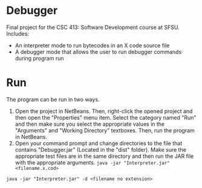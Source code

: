 # Debugger
Final project for the CSC 413: Software Development course at SFSU.
Includes:
- An interpreter mode to run bytecodes in an X code source file
- A debugger mode that allows the user to run debugger commands during program run

# Run
The program can be run in two ways.
1) Open the project in NetBeans. Then, right-click the opened project and then open the "Properties" menu item. Select the category named "Run" and then make sure you select the appropriate values in the "Arguments" and "Working Directory" textboxes. Then, run the program in NetBeans.
2) Open your command prompt and change directories to the file that contains "Debugger.jar" (Located in the "dist" folder). Make sure the appropriate test files are in the same directory and then run the JAR file with the appropriate arguments. 
`java -jar "Interpreter.jar" <filename.x.cod>`

`java -jar "Interpreter.jar" -d <filename no extension>`